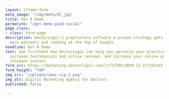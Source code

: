 ```yaml
---
layout: iframe-form
meta_image: "/img/meta/dl_jpg"
title: Get A Demo
permalink: "/get-demo-paid-social"
page_class:
- class: form-page
description: DoctorLogic's proprietary software & proven strategy gets you found by
  more patients and ranking at the top of Google.
headline: Get A Demo
text: See firsthand how DoctorLogic can help you optimize your practice’s website,
  increase testimonials and online reviews, and increase your online presence with
  relevant content.
form_src: https://marketing.doctorlogic.com/l/772793/2019-11-27/221n52
form_height: "700"
img_src: "/uploads/imac-vip-2.png"
img_alt: Digital Marketing Agency for Doctors
published: false

---
```

